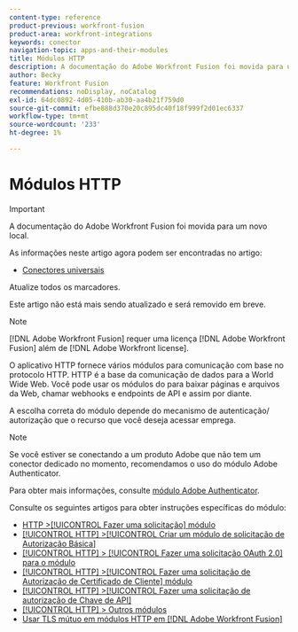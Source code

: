 ```yaml
---
content-type: reference
product-previous: workfront-fusion
product-area: workfront-integrations
keywords: conector
navigation-topic: apps-and-their-modules
title: Módulos HTTP
description: A documentação do Adobe Workfront Fusion foi movida para um novo local. Este artigo foi descontinuado, mas contém um link para o novo artigo que aborda essa funcionalidade.
author: Becky
feature: Workfront Fusion
recommendations: noDisplay, noCatalog
exl-id: 64dc0892-4d05-410b-ab30-aa4b21f759d0
source-git-commit: efbe888d370e20c895dc40f18f999f2d01ec6337
workflow-type: tm+mt
source-wordcount: '233'
ht-degree: 1%

---
```


# Módulos HTTP

>[!IMPORTANT]
>
>A documentação do Adobe Workfront Fusion foi movida para um novo local.
>
>As informações neste artigo agora podem ser encontradas no artigo:
>
>* [Conectores universais](https://experienceleague.adobe.com/docs/workfront-fusion/using/references/apps-and-their-modules/apps-and-modules-toc.html#universal-connectors)
>
>Atualize todos os marcadores.
>
>Este artigo não está mais sendo atualizado e será removido em breve.

>[!NOTE]
>
>[!DNL Adobe Workfront Fusion] requer uma licença [!DNL Adobe Workfront Fusion] além de [!DNL Adobe Workfront license].

O aplicativo HTTP fornece vários módulos para comunicação com base no protocolo HTTP. HTTP é a base da comunicação de dados para a World Wide Web. Você pode usar os módulos do para baixar páginas e arquivos da Web, chamar webhooks e endpoints de API e assim por diante.

A escolha correta do módulo depende do mecanismo de autenticação/ autorização que o recurso que você deseja acessar emprega.

>[!NOTE]
>
>Se você estiver se conectando a um produto Adobe que não tem um conector dedicado no momento, recomendamos o uso do módulo Adobe Authenticator.
>
>Para obter mais informações, consulte [módulo Adobe Authenticator](/help/quicksilver/workfront-fusion/apps-and-their-modules/adobe-authenticator-modules.md).

Consulte os seguintes artigos para obter instruções específicas do módulo:

* [HTTP >[!UICONTROL Fazer uma solicitação] módulo](../../../workfront-fusion/apps-and-their-modules/http-modules/http-module-make-a-request.md)
* [[!UICONTROL HTTP] >[!UICONTROL Criar um módulo de solicitação de Autorização Básica]](../../../workfront-fusion/apps-and-their-modules/http-modules/http-module-make-a-basic-auth-request.md)
* [[!UICONTROL HTTP] > [!UICONTROL Fazer uma solicitação OAuth 2.0] para o módulo](../../../workfront-fusion/apps-and-their-modules/http-modules/http-module-make-an-oauth-2-request.md)
* [[!UICONTROL HTTP] >[!UICONTROL Fazer uma solicitação de Autorização de Certificado de Cliente] módulo](../../../workfront-fusion/apps-and-their-modules/http-modules/http-module-make-a-client-cert-auth-request.md)
* [[!UICONTROL HTTP] >[!UICONTROL Fazer uma solicitação de autorização de Chave de API]](../../../workfront-fusion/apps-and-their-modules/http-modules/http-module-make-an-api-key-auth-request.md)
* [[!UICONTROL HTTP] > Outros módulos](../../../workfront-fusion/apps-and-their-modules/http-modules/http-modules.md)
* [Usar TLS mútuo em módulos HTTP em  [!DNL Adobe Workfront Fusion]](../../../workfront-fusion/apps-and-their-modules/http-modules/use-mtls-in-http-modules.md)
